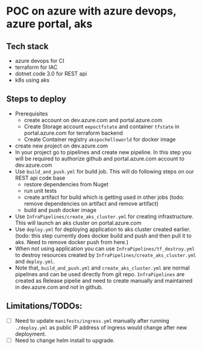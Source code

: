 # POC on azure with azure devops, azure portal, aks


## Tech stack
- azure devops for CI
- terraform for IAC
- dotnet code 3.0 for REST api
- k8s using aks


## Steps to deploy
- Prerequisites
  - create account on dev.azure.com and portal.azure.com
  - Create Storage account `eepoctfstate` and container `tfstate` in portal.azure.com for terraform backend
  - Create Container registry `akspochelloworld` for docker image
- create new project on dev.azure.com
- In your project go to pipelines and create new pipeline. In this step you will be required to authorize github and portal.azure.com account to dev.azure.com 
- Use `build_and_push.yml` for build job. This will do following steps on our REST api code base
  - restore dependencies from Nuget
  - run unit tests 
  - create artifact for build which is getting used in other jobs (todo: remove dependencies on artifact and remove artifact)
  - build and push docker image
- Use  `InfraPipelines/create_aks_cluster.yml` for creating infrastructure. This will launch an aks cluster on portal.azure.com
- Use `deploy.yml` for deploying application to aks cluster created earlier. (todo: this step currently does docker build and push and then pull it to aks. Need to remove docker push from here.) 
- When not using application you can use `InfraPipelines/tf_destroy.yml` to destroy resources created by `InfraPipelines/create_aks_cluster.yml` and `deploy.yml`.
- Note that, `build_and_push.yml` and `create_aks_cluster.yml` are normal pipelines and can be used directly from git repo. `InfraPipelines` are created as Release pipelie and need to create manually and maintained in dev.azure.com and not in github.
  

##  Limitations/TODOs:
- [ ] Need to update `manifests/ingress.yml` manually after running `./deploy.yml` as public IP address of ingress would change after new deployment.
- [ ] Need to change helm install to upgrade.